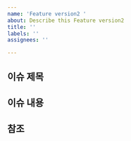 ```yaml
---
name: 'Feature version2 '
about: Describe this Feature version2
title: ''
labels: ''
assignees: ''

---
```


## 이슈 제목

## 이슈 내용

## 참조

